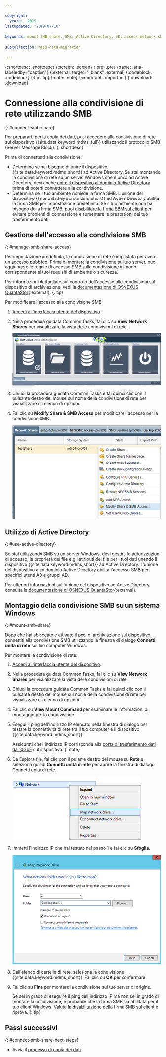 ```yaml
---

copyright:
  years:  2019
lastupdated: "2019-07-10"

keywords: mount SMB share, SMB, Active Directory, AD, access network share, connect to network share

subcollection: mass-data-migration

---
```


{:shortdesc: .shortdesc}
{:screen: .screen}
{:pre: .pre}
{:table: .aria-labeledby="caption"}
{:external: target="_blank" .external}
{:codeblock: .codeblock}
{:tip: .tip}
{:note: .note}
{:important: .important}
{:download: .download}

# Connessione alla condivisione di rete utilizzando SMB
{: #connect-smb-share}

Per prepararti per la copia dei dati, puoi accedere alla condivisione di rete sul dispositivo {{site.data.keyword.mdms_full}} utilizzando il protocollo SMB (Server Message Block).
{: shortdesc}

Prima di connetterti alla condivisione:

- Determina se hai bisogno di unire il dispositivo {{site.data.keyword.mdms_short}} ad Active Directory. Se stai montando la condivisione di rete su un server Windows che è unito ad Active Directory, devi anche [unire il dispositivo al dominio Active Directory](#use-active-directory) prima di poterti connettere alla condivisione.
- Determina se il tuo ambiente richiede la firma SMB. L'unione del dispositivo {{site.data.keyword.mdms_short}} ad Active Directory abilita la firma SMB per impostazione predefinita. Se il tuo ambiente non ha bisogno della firma SMB, puoi [disabilitare la firma SBM sul client](/docs/infrastructure/mass-data-migration?topic=mass-data-migration-troubleshooting#unable-to-mount-smb-share) per evitare problemi di connessione e aumentare le prestazioni del tuo trasferimento dati.

## Gestione dell'accesso alla condivisione SMB
{: #manage-smb-share-access}

Per impostazione predefinita, la condivisione di rete è impostata per avere un accesso pubblico. Prima di montare la condivisione sul tuo server, puoi aggiungere le regole di accesso SMB sulla condivisione in modo corrispondente ai tuoi requisiti di ambiente o sicurezza. 

Per informazioni dettagliate sul controllo dell'accesso alle condivisioni sul dispositivo di archiviazione, vedi la [documentazione di OSNEXUS QuantaStor](https://wiki.osnexus.com/index.php?title=Network_Shares){:external}.
{: tip}

Per modificare l'accesso alla condivisione SMB:

1. [Accedi all'interfaccia utente del dispositivo](/docs/infrastructure/mass-data-migration?topic=mass-data-migration-access-ui#log-in-ui).
2. Nella procedura guidata Common Tasks, fai clic su **View Network Shares** per visualizzare la vista delle condivisioni di rete.

   ![Icone del flusso di lavoro](images/workflow.png)
3. Chiudi la procedura guidata Common Tasks e fai quindi clic con il pulsante destro del mouse sul nome della condivisione di rete per visualizzare un elenco di opzioni. 
4. Fai clic su **Modify Share & SMB Access** per modificare l'accesso per la condivisione SMB.

    ![Modifica l'accesso per la condivisione SMB](images/add-smb-access.png)

## Utilizzo di Active Directory
{: #use-active-directory}

Se stai utilizzando SMB su un server Windows, devi gestire le autorizzazioni di accesso, la proprietà dei file e gli attributi dei file per i tuoi dati unendo il dispositivo {{site.data.keyword.mdms_short}} ad Active Directory. L'unione del dispositivo a un dominio Active Directory abilita l'accesso SMB per specifici utenti AD e gruppi AD. 

Per ulteriori informazioni sull'unione del dispositivo ad Active Directory, consulta la [documentazione di OSNEXUS QuantaStor](https://wiki.osnexus.com/index.php?title=Network_Shares#Joining_an_AD_Domain){:external}.

## Montaggio della condivisione SMB su un sistema Windows
{: #mount-smb-share}

Dopo che hai sbloccato e attivato il pool di archiviazione sul dispositivo, connettiti alla condivisione SMB utilizzando la finestra di dialogo **Connetti unità di rete** sul tuo computer Windows.

Per montare la condivisione di rete:

1. [Accedi all'interfaccia utente del dispositivo](/docs/infrastructure/mass-data-migration?topic=mass-data-migration-access-ui#log-in-ui).
2. Nella procedura guidata Common Tasks, fai clic su **View Network Shares** per visualizzare la vista delle condivisioni di rete.
3. Chiudi la procedura guidata Common Tasks e fai quindi clic con il pulsante destro del mouse sul nome della condivisione di rete per visualizzare un elenco di opzioni. 
4. Fai clic su **View Mount Command** per esaminare le informazioni di montaggio per la condivisione.
5. Esegui il ping dell'indirizzo IP elencato nella finestra di dialogo per testare la connettività di rete tra il tuo computer e il dispositivo {{site.data.keyword.mdms_short}}.

   Assicurati che l'indirizzo IP corrisponda alla [porta di trasferimento dati da 10GbE](/docs/infrastructure/mass-data-migration?topic=mass-data-migration-device-overview#network-settings) sul dispositivo.
   {: note} 
6. Da Esplora file, fai clic con il pulante destro del mouse su **Rete** e seleziona quindi **Connetti unità di rete** per aprire la finestra di dialogo Connetti unità di rete.

   ![Apri la finestra di dialogo Connetti unità di rete](images/map-network-drive.png)
7. Immetti l'indirizzo IP che hai testato nel passo 1 e fai clic su **Sfoglia**.

   ![Connessione alla condivisione di rete](images/map-network-drive-dialog.png)
8. Dall'elenco di cartelle di rete, seleziona la condivisione {{site.data.keyword.mdms_short}}. Fai clic su **OK** per confermare.
9. Fai clic su **Fine** per montare la condivisione sul tuo server di origine.

    Se sei in grado di eseguire il ping dell'indirizzo IP ma non sei in grado di montare la condivisione, è probabile che la firma SMB sia abilitata per il tuo client Windows. Valuta la [disabilitazione della firma SMB](/docs/infrastructure/mass-data-migration?topic=mass-data-migration-troubleshooting#unable-to-mount-smb-share) sul client e riprova.
    {: tip} 

## Passi successivi
{: #connect-smb-share-next-steps}

- Avvia il [processo di copia dei dati](/docs/infrastructure/mass-data-migration?topic=mass-data-migration-copy-data).
